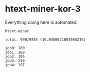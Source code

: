 # htext-miner-kor-3

Everything doing here is automated.

```
htext-miner

total: 990/9855 (10.045662100456621%)

job0: 180
job1: 208
job2: 195
job3: 210
job4: 197
```
